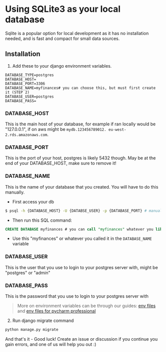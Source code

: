 # Using SQLite3 as your local database

Sqlite is a popular option for local development as it has no installation needed, and is fast and compact for small data sources.

## Installation

1. Add these to your django environment variables.

```dotenv
DATABASE_TYPE=postgres
DATABASE_HOST=
DATABASE_PORT=3306
DATABASE_NAME=myfinances# you can choose this, but must first create it (STEP 2)
DATABASE_USER=postgres
DATABASE_PASS=
```

### DATABASE_HOST

This is the main host of your database, for example if ran locally would be "127.0.0.1", if on aws might be `mydb.123456789012.
eu-west-2.rds.amazonaws.com`.

### DATABASE_PORT

This is the port of your host, postgres is likely 5432 though. May be at the end of your DATABASE_HOST, make sure to remove it!

### DATABASE_NAME

This is the name of your database that you created. You will have to do this manually.

- First access your db

```bash
$ psql -h {DATABASE_HOST} -U {DATABSE_USER} -p {DATABASE_PORT} # manually fill out the values in brackets {}
```

- Then run this SQL command:

```sql
CREATE DATABASE myfinances # you can call "myfinances" whatever you like
```

- Use this "myfinances" or whatever you called it in the `DATABASE_NAME` variable

### DATABASE_USER

This is the user that you use to login to your postgres server with, might be "postgres" or "admin"

### DATABASE_PASS

This is the password that you use to login to your postgres server with

> More on environment variables can be through our guides: [env files](env-variables.) and
[env files for pycharm professional](pycharm_env-variables.)

2. Run django migrate command

```bash
python manage.py migrate
```

And that's it - Good luck! Create an issue or discussion if you continue you gain errors, and one of us will help you out :)